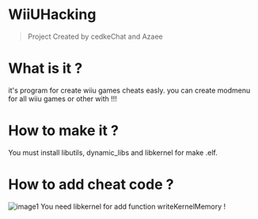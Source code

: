 # WiiUHacking
> Project Created by cedkeChat and Azaee

# What is it ?
it's program for create wiiu games cheats easly. 
you can create modmenu for all wiiu games or other with !!!

# How to make it ?
You must install libutils, dynamic_libs and libkernel for make .elf.

# How to add cheat code ?
![image1](https://i.imgur.com/OkdiZVG.png)
You need libkernel for add function writeKernelMemory !
